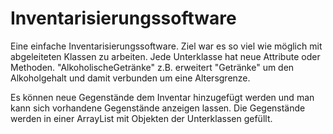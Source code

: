 # Inventarisierungssoftware
Eine einfache Inventarisierungssoftware. Ziel war es so viel wie möglich mit abgeleiteten Klassen zu arbeiten. Jede Unterklasse hat neue Attribute oder Methoden. "AlkoholischeGetränke"
z.B. erweitert "Getränke" um den Alkoholgehalt und damit verbunden um eine Altersgrenze.


Es können neue Gegenstände dem Inventar hinzugefügt werden und man kann sich vorhandene Gegenstände anzeigen  lassen.
Die Gegenstände werden in einer ArrayList<Produkt> mit Objekten der Unterklassen gefüllt.


